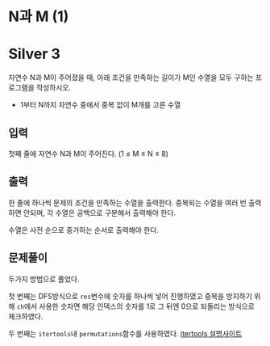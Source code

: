 # N과 M (1)

# Silver 3

자연수 N과 M이 주어졌을 때, 아래 조건을 만족하는 길이가 M인 수열을 모두 구하는 프로그램을 작성하시오.

- 1부터 N까지 자연수 중에서 중복 없이 M개를 고른 수열

## 입력
첫째 줄에 자연수 N과 M이 주어진다. (1 ≤ M ≤ N ≤ 8)

## 출력
한 줄에 하나씩 문제의 조건을 만족하는 수열을 출력한다. 중복되는 수열을 여러 번 출력하면 안되며, 각 수열은 공백으로 구분해서 출력해야 한다.

수열은 사전 순으로 증가하는 순서로 출력해야 한다.

## 문제풀이
두가지 방법으로 풀었다.  

첫 번째는 DFS방식으로 `res`변수에 숫자를 하나씩 넣어 진행하였고 중복을 방지하기 위해 `ch`에서 사용한 숫자면 해당 인덱스의 숫자를 1로 그 뒤엔 0으로 되돌리는 방식으로 체크하였다.  

두 번째는 `itertools`내 `permutations`함수를 사용하였다.
[itertools 설명사이트](https://docs.python.org/ko/3.8/library/itertools.html)